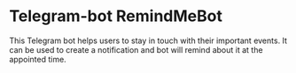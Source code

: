 # Telegram-bot RemindMeBot
This Telegram bot helps users to stay in touch with their important events. It can be used to create a notification and bot will remind about it at the appointed time.
